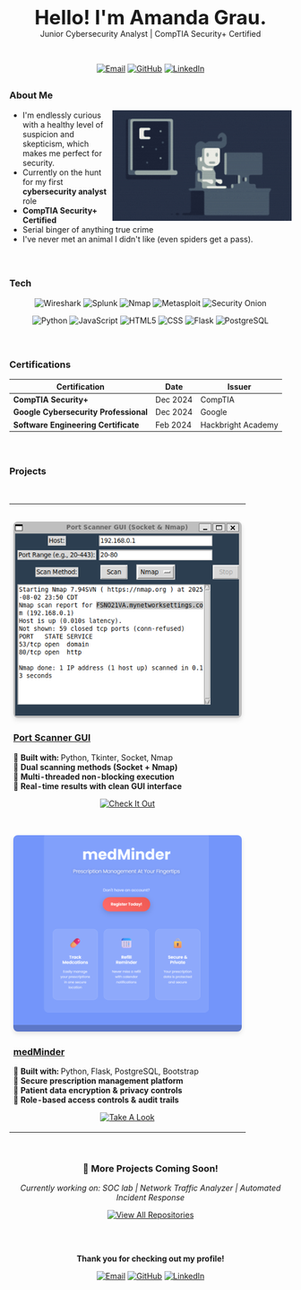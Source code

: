 <div align="center">

<strong style="font-size: 2.5em;">Hello! I'm Amanda Grau.</strong><br>
Junior Cybersecurity Analyst | CompTIA Security+ Certified

<br>

[![Email](https://img.shields.io/badge/Email-00c176?style=for-the-badge&logo=gmail&logoColor=white)](mailto:agrau.dev@gmail.com)
[![GitHub](https://img.shields.io/badge/GitHub-333c76?style=for-the-badge&logo=github&logoColor=white)](https://github.com/AmandaGrau)
[![LinkedIn](https://img.shields.io/badge/LinkedIn-3B82F6?style=for-the-badge&logo=linkedin&logoColor=white)](https://linkedin.com/in/amandargrau)
<!-- [![Portfolio](https://img.shields.io/badge/Portfolio-A855F7?style=for-the-badge&logo=firefox&logoColor=white)](https://your-portfolio-link.com) -->

</div>

##

### About Me

<img align="right" alt="Terminal" width="320" src="https://raw.githubusercontent.com/AVS1508/AVS1508/master/assets/Night-Coding.gif">

+ I'm endlessly curious with a healthy level of suspicion and skepticism, which makes me perfect for security. 
+ Currently on the hunt for my first **cybersecurity analyst** role 
+ **CompTIA Security+ Certified**
+ Serial binger of anything true crime
+ I've never met an animal I didn't like (even spiders get a pass).

<br>

##

### Tech

<div align="center">

![Wireshark](https://img.shields.io/badge/Wireshark-3B82F6?style=for-the-badge&logo=wireshark&logoColor=white)
![Splunk](https://img.shields.io/badge/Splunk-00c176?style=for-the-badge&logo=tenable&logoColor=white)
![Nmap](https://img.shields.io/badge/Nmap-EF4444?style=for-the-badge&logo=nmap&logoColor=white)
![Metasploit](https://img.shields.io/badge/Metasploit-AB47BC?style=for-the-badge&logo=metasploit&logoColor=white)
![Security Onion](https://img.shields.io/badge/Security%20Onion-F97316?style=for-the-badge&logo=burpsuite&logoColor=white)


</div>

<div align="center">

![Python](https://img.shields.io/badge/Python-AB47BC?style=for-the-badge&logo=python&logoColor=white)
![JavaScript](https://img.shields.io/badge/JavaScript-F97316?style=for-the-badge&logo=javascript&logoColor=white)
![HTML5](https://img.shields.io/badge/HTML5-FFCA28?style=for-the-badge&logo=html5&logoColor=white)
![CSS](https://img.shields.io/badge/CSS-3B82F6?style=for-the-badge&logo=css&logoColor=white)
![Flask](https://img.shields.io/badge/Flask-EF4444?style=for-the-badge&logo=flask&logoColor=white)
![PostgreSQL](https://img.shields.io/badge/PostgreSQL-10B981?style=for-the-badge&logo=postgresql&logoColor=white)

</div>

<br>

##

### Certifications

<div align="center">

| Certification |  Date | Issuer 
|---|---|---|
| **CompTIA Security+** | Dec 2024 | CompTIA |
| **Google Cybersecurity Professional** | Dec 2024 | Google |
| **Software Engineering Certificate** | Feb 2024 | Hackbright Academy |

</div>

<br>

##

### Projects

<br>

<table width="100%" align="center">
<tr>

<td width="100%" align="center">

<img src="https://raw.githubusercontent.com/AmandaGrau/Assets/main/port-scanner.png"
    alt="Port Scanner GUI" 
     width="100%" 
     style="margin-top: 15px; border-radius: 8px; box-shadow: 0 4px 8px rgba(0,0,0,0.1); height: 350px; width: 400; object-fit: cover;"/>

<div align="left">

### [Port Scanner GUI](https://github.com/AmandaGrau/port_scanner)

🔹 **Built with:** Python, Tkinter, Socket, Nmap       
🔹 **Dual scanning methods (Socket + Nmap)**  
🔹 **Multi-threaded non-blocking execution**  
🔹 **Real-time results with clean GUI interface**  

</div>

<div align="center">

[![Check It Out](https://img.shields.io/badge/Check_It_Out-3B82F6?style=for-the-badge&logo=github&logoColor=white)](https://github.com/AmandaGrau/port_scanner)

</div>

<tr>

<td width="100%" align="left">

<img src="https://raw.githubusercontent.com/AmandaGrau/Assets/main/medMinder-home.png" 
    alt="medMinder App" 
     width="100%" 
     style="margin-top: 15px; border-radius: 8px; box-shadow: 0 4px 8px rgba(0,0,0,0.1); max-height: 350px; max-width: 400; object-fit: cover;"/>

<div align="left">

### [medMinder](https://github.com/AmandaGrau/medMinder)

🔹 **Built with:** Python, Flask, PostgreSQL, Bootstrap    
🔹 **Secure prescription management platform**  
🔹 **Patient data encryption & privacy controls**  
🔹 **Role-based access controls & audit trails**

</div>

<div align="center">

[![Take A Look](https://img.shields.io/badge/Take_A_Look-AB47BC?style=for-the-badge&logo=github&logoColor=white)](https://github.com/AmandaGrau/medMinder)

</div>

</td>
</tr>
</table>

<br>

<div align="center">

### 🚀 More Projects Coming Soon!

*Currently working on: SOC lab | Network Traffic Analyzer | Automated Incident Response*

[![View All Repositories](https://img.shields.io/badge/View_All_Repositories-333c76?style=for-the-badge&logo=github&logoColor=white)](https://github.com/AmandaGrau?tab=repositories)

<br>

</div>

##

<div align="center">

**Thank you for checking out my profile!** 

[![Email](https://img.shields.io/badge/Email-00c176?style=for-the-badge&logo=gmail&logoColor=white)](mailto:agrau.dev@gmail.com)
[![GitHub](https://img.shields.io/badge/GitHub-333c76?style=for-the-badge&logo=github&logoColor=white)](https://github.com/AmandaGrau)
[![LinkedIn](https://img.shields.io/badge/LinkedIn-3B82F6?style=for-the-badge&logo=linkedin&logoColor=white)](https://linkedin.com/in/amandargrau)
<!-- [![Portfolio](https://img.shields.io/badge/Portfolio-A855F7?style=for-the-badge&logo=firefox&logoColor=white)](https://your-portfolio-link.com) -->

##
